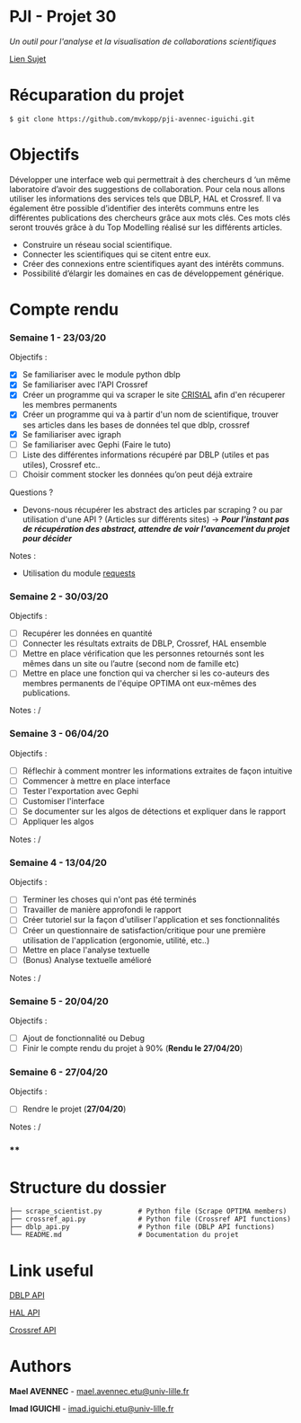 # PJI - Projet 30

*Un outil pour l'analyse et la visualisation de collaborations scientifiques*

[Lien Sujet](https://www.fil.univ-lille1.fr/~salson/pji/projet.php?id=30)

# Récuparation du projet 

```
$ git clone https://github.com/mvkopp/pji-avennec-iguichi.git
```


# Objectifs

Développer une interface web qui permettrait à des chercheurs d ‘un même laboratoire d’avoir des suggestions de collaboration. 
Pour cela nous allons utiliser les informations des services tels que DBLP, HAL et Crossref. Il va également être possible d’identifier des interêts communs entre les différentes publications des chercheurs grâce aux mots clés. Ces mots clés seront trouvés grâce à du Top Modelling réalisé sur les différents articles.

- Construire un réseau social scientifique.
- Connecter les scientifiques qui se citent entre eux.
- Créer des connexions entre scientifiques ayant des intérêts communs.
- Possibilité d’élargir les domaines en cas de développement générique.

# Compte rendu

### **Semaine 1** - 23/03/20

Objectifs : 

- [x] Se familiariser avec le module python dblp 
- [x] Se familiariser avec l'API Crossref
- [x] Créer un programme qui va scraper le site [CRIStAL](www.cristal.univ-lille.fr/gt/optima) afin d'en récuperer les membres permanents
- [x] Créer un programme qui va à partir d'un nom de scientifique, trouver ses articles dans les bases de données tel que dblp, crossref
- [x] Se familiariser avec igraph
- [ ] Se familiariser avec Gephi (Faire le tuto)
- [ ] Liste des différentes informations récupéré par DBLP (utiles et pas utiles), Crossref etc..
- [ ] Choisir comment stocker les données qu’on peut déjà extraire

Questions ? 

- Devons-nous récupérer les abstract des articles par scraping ? ou par utilisation d'une API ? (Articles sur différents sites)
-> ***Pour l'instant pas de récupération des abstract, attendre de voir l'avancement du projet pour décider***

Notes :
- Utilisation du module [requests](https://pypi.org/project/requests/)

### **Semaine 2** - 30/03/20

Objectifs : 

- [ ] Recupérer les données en quantité
- [ ] Connecter les résultats extraits de DBLP, Crossref, HAL ensemble
- [ ] Mettre en place vérification que les personnes retournés sont les mêmes dans un site ou l’autre (second nom de famille etc)
- [ ] Mettre en place une fonction qui va chercher si les co-auteurs des membres permanents de l'équipe OPTIMA ont eux-mêmes des publications.

Notes : /

### **Semaine 3** - 06/04/20

Objectifs : 

- [ ] Réflechir à comment montrer les informations extraites de façon intuitive
- [ ] Commencer à mettre en place interface
- [ ] Tester l'exportation avec Gephi
- [ ] Customiser l'interface
- [ ] Se documenter sur les algos de détections et expliquer dans le rapport
- [ ] Appliquer les algos

Notes : /

### **Semaine 4** - 13/04/20

Objectifs : 

- [ ] Terminer les choses qui n'ont pas été terminés
- [ ] Travailler de manière approfondi le rapport
- [ ] Créer tutoriel sur la façon d'utiliser l'application et ses fonctionnalités
- [ ] Créer un questionnaire de satisfaction/critique pour une première utilisation de l'application (ergonomie, utilité, etc..)
- [ ] Mettre en place l'analyse textuelle
- [ ] (Bonus) Analyse textuelle amélioré

Notes : /

### **Semaine 5** - 20/04/20

Objectifs : 

- [ ] Ajout de fonctionnalité ou Debug
- [ ] Finir le compte rendu du projet à 90% (**Rendu le 27/04/20**)

### **Semaine 6** - 27/04/20

Objectifs : 

- [ ] Rendre le projet (**27/04/20**)

Notes : /


### ** 

# Structure du dossier

```
├── scrape_scientist.py         # Python file (Scrape OPTIMA members)
├── crossref_api.py             # Python file (Crossref API functions)
├── dblp_api.py                 # Python file (DBLP API functions)
└── README.md                   # Documentation du projet
```

# Link useful 

[DBLP API](https://dblp.uni-trier.de/faq/13501473)

[HAL API](http://api.archives-ouvertes.fr/ref/author)

[Crossref API](https://github.com/CrossRef/rest-api-doc)

# Authors 

**Mael AVENNEC** - [mael.avennec.etu@univ-lille.fr](https://github.com/mvkopp)

**Imad IGUICHI** - [imad.iguichi.etu@univ-lille.fr](https://gitlab-etu.fil.univ-lille1.fr/iguichi)